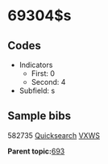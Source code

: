 # 69304$s

## Codes

-   Indicators
    -   First: 0
    -   Second: 4
-   Subfield: s

## Sample bibs

582735 [Quicksearch](https://search.library.yale.edu/catalog/582735) [VXWS](http://prodorbis.library.yale.edu:7014/vxws/GetHoldingsService?bibId=582735)

**Parent topic:**[693](../../tags/693/693.md)

